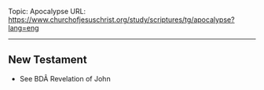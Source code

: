 Topic: Apocalypse
URL: https://www.churchofjesuschrist.org/study/scriptures/tg/apocalypse?lang=eng

---

## New Testament

- See BDÂ Revelation of John

